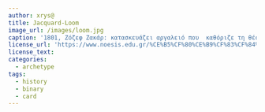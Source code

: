 ```yaml
---
author: xrys@
title: Jacquard-Loom
image_url: /images/loom.jpg
caption: '1801, Ζόζεφ Ζακάρ: κατασκευάζει αργαλειό που  καθόριζε τη θέση νημάτων με  μια σειρά οπών σε  μια σειρά από  κάρτες. Η εισαγωγή εντολών  και δεδομένων σε  μια μηχανή  με χρήση μιας γλώσσας επικοινωνίας με σύμβολα δύο  καταστάσεων (δυαδικό σύστημα) αποτελεί μια βασική αρχή των ηλεκτρονικών υπολογιστών.'
license_url: 'https://www.noesis.edu.gr/%CE%B5%CF%80%CE%B9%CF%83%CF%84%CE%AE%CE%BC%CE%B7-%CE%BA%CE%B1%CE%B9-%CF%84%CE%B5%CF%87%CE%BD%CE%BF%CE%BB%CE%BF%CE%B3%CE%AF%CE%B1/%CF%85%CF%80%CE%BF%CE%BB%CE%BF%CE%B3%CE%B9%CF%83%CF%84%CE%AD%CF%82/%CE%B9%CF%83%CF%84%CE%BF%CF%81%CE%AF%CE%B1/%CE%BF-%CE%B1%CF%81%CE%B3%CE%B1%CE%BB%CE%B5%CE%B9%CF%8C%CF%82-%CF%84%CE%BF%CF%85-%CE%B6%CE%B1%CE%BA%CE%AC%CF%81/'
license_text: 
categories:
  - archetype
tags:
  - history
  - binary
  - card
---
```

